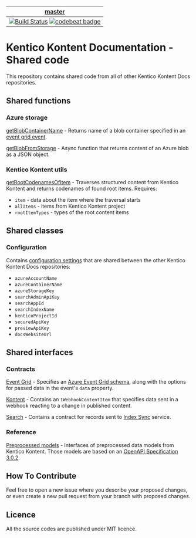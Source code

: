 | [master](https://github.com/KenticoDocs/kontent-docs-open-api-provider/tree/master) |
|:---:|
| [![Build Status](https://travis-ci.com/KenticoDocs/kontent-docs-shared-code.svg?branch=master)](https://travis-ci.com/KenticoDocs/kontent-docs-shared-code) [![codebeat badge](https://codebeat.co/badges/df164ae8-5b58-4e74-8519-5cceb6d5083a)](https://codebeat.co/projects/github-com-kenticodocs-kontent-docs-shared-code-master) |

# Kentico Kontent Documentation - Shared code

This repository contains shared code from all of other Kentico Kontent Docs repositories.

## Shared functions

### Azure storage

[getBlobContainerName](https://github.com/KenticoDocs/kontent-docs-shared-code/blob/master/azureStorage/getBlobContainerName.ts) - Returns name of a blob container specified in an [event grid event](https://github.com/KenticoDocs/kontent-docs-shared-code/blob/master/contracts/eventGrid.ts#L26).

[getBlobFromStorage](https://github.com/KenticoDocs/kontent-docs-shared-code/blob/master/azureStorage/getBlobFromStorage.ts) - Async function that returns content of an Azure blob as a JSON object.

### Kentico Kontent utils

[getRootCodenamesOfItem](https://github.com/KenticoDocs/kontent-docs-shared-code/blob/master/kontentUtils/getRootCodenamesOfItem.ts) - Traverses structured content from Kentico Kontent and returns codenames of found root items. Requires:
 * `item` - data about the item where the traversal starts
 * `allItems` - items from Kentico Kontent project
 * `rootItemTypes` - types of the root content items

## Shared classes

### Configuration

Contains [configuration settings](https://github.com/KenticoDocs/kontent-docs-shared-code/blob/master/configuration/configuration.ts) that are shared between the other Kentico Kontent Docs repositories:

* `azureAccountName`
* `azureContainerName`
* `azureStorageKey`
* `searchAdminApiKey`
* `searchAppId`
* `searchIndexName`
* `kenticoProjectId`
* `securedApiKey`
* `previewApiKey`
* `docsWebsiteUrl`

## Shared interfaces

### Contracts

[Event Grid](https://github.com/KenticoDocs/kontent-docs-shared-code/blob/master/contracts/eventGrid.ts) - Specifies an [Azure Event Grid schema](https://docs.microsoft.com/en-us/azure/event-grid/event-schema), along with the options for passed data in the event's `data` property.

[Kontent](https://github.com/KenticoDocs/kontent-docs-shared-code/blob/master/contracts/kontent.ts) - Contains an `IWebhookContentItem` that specifies data sent in a webhook reacting to a change in published content.

[Search](https://github.com/KenticoDocs/kontent-docs-shared-code/blob/master/contracts/search.ts) - Contains a contract for records sent to [Index Sync](https://github.com/KenticoDocs/kontent-docs-index-sync) service.

### Reference

[Preprocessed models](https://github.com/KenticoDocs/kontent-docs-shared-code/blob/master/reference/preprocessedModels.ts) - Interfaces of preprocessed data models from Kentico Kontent. Those models are based on an [OpenAPI Specification 3.0.2](https://github.com/OAI/OpenAPI-Specification).

## How To Contribute
Feel free to open a new issue where you describe your proposed changes, or even create a new pull request from your branch with proposed changes.

## Licence
All the source codes are published under MIT licence.
